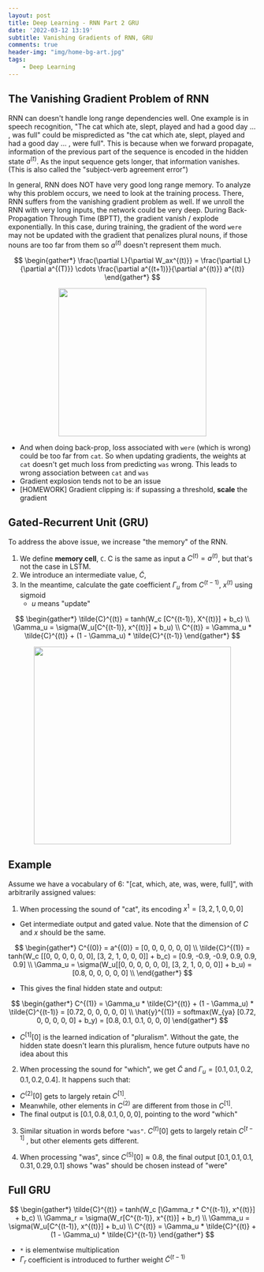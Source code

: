 ```yaml
---
layout: post
title: Deep Learning - RNN Part 2 GRU
date: '2022-03-12 13:19'
subtitle: Vanishing Gradients of RNN, GRU
comments: true
header-img: "img/home-bg-art.jpg"
tags:
    - Deep Learning
---
```


## The Vanishing Gradient Problem of RNN

RNN can doesn't handle long range dependencies well. One example is in speech recognition, "The cat which ate, slept, played and had a good day ... , was full" could be mispredicted as "the cat which ate, slept, played and had a good day ... , were full". This is because when we forward propagate, information of the previous part of the sequence is encoded in the hidden state $a^{(t)}$. As the input sequence gets longer, that information vanishes. (This is also called the "subject-verb agreement error")

In general, RNN does NOT have very good long range memory. To analyze why this problem occurs, we need to look at the training process. There, RNN suffers from the vanishing gradient problem as well. If we unroll the RNN with very long inputs, the network could be very deep. During Back-Propagation Through Time (BPTT), the gradient vanish / explode exponentially. In this case, during training, the gradient of the word `were` may not be updated with the gradient that penalizes plural nouns, if those nouns are too far from them so $a^{(t)}$ doesn't represent them much.

$$
\begin{gather*}
\frac{\partial L}{\partial W_ax^{(t)}} = \frac{\partial L}{\partial a^{(T)}} \cdots \frac{\partial a^{(t+1)}}{\partial a^{(t)}} a^{(t)}
\end{gather*}
$$

<div style="text-align: center;">
<p align="center">
    <figure>
        <img src="https://github.com/user-attachments/assets/c7a956fb-60cf-4de1-8953-db5e406e7573" height="300" alt=""/>
    </figure>
</p>
</div>

- And when doing back-prop, loss associated with `were` (which is wrong) could be too far from `cat`. So when updating gradients, the weights at `cat` doesn't get much loss from predicting `was` wrong. This leads to wrong association between `cat` and `was`
- Gradient explosion tends not to be an issue
- [HOMEWORK] Gradient clipping is: if supassing a threshold, **scale** the gradient

## Gated-Recurrent Unit (GRU)

To address the above issue, we increase "the memory" of the RNN.

1. We define **memory cell**, `C`. C is the same as input a $C^{(t)} = a^{(t)}$, but that's not the case in LSTM.
2. We introduce an intermediate value, $\tilde{C}$,
3. In the meantime, calculate the gate coefficient $\Gamma_u$ from $C^{(t-1)}$, $x^{(t)}$ using sigmoid
    - $u$ means "update"

$$
\begin{gather*}
\tilde{C}^{(t)} = tanh(W_c [C^{(t-1)}, X^{(t)}] + b_c)
\\
\Gamma_u = \sigma(W_u[C^{(t-1)}, x^{(t)}] + b_u)
\\
C^{(t)} = \Gamma_u * \tilde{C}^{(t)} + (1 - \Gamma_u) * \tilde{C}^{(t-1)}
\end{gather*}
$$

<div style="text-align: center;">
<p align="center">
    <figure>
        <img src="https://github.com/user-attachments/assets/369951ac-19e0-484f-8ea0-db2d1b1db1bf" height="400" alt=""/>
    </figure>
</p>
</div>

## Example

Assume we have a vocabulary of 6: "[cat, which, ate, was, were, full]", with arbitrarily assigned values:

1. When processing the sound of "cat", its encoding $x^{1} = [3, 2, 1, 0, 0, 0]$

- Get intermediate output and gated value. Note that the dimension of $C$ and $x$ should be the same.

$$
\begin{gather*}
C^{(0)} = a^{(0)} = [0, 0, 0, 0, 0, 0]  \\
\tilde{C}^{(1)} = tanh(W_c [[0, 0, 0, 0, 0, 0], [3, 2, 1, 0, 0, 0]] + b_c) = [0.9, -0.9, -0.9, 0.9, 0.9, 0.9] \\
\Gamma_u = \sigma(W_u[[0, 0, 0, 0, 0, 0], [3, 2, 1, 0, 0, 0]] + b_u) = [0.8, 0, 0, 0, 0, 0] \\
\end{gather*}
$$

- This gives the final hidden state and output:

$$
\begin{gather*}
C^{(1)} = \Gamma_u * \tilde{C}^{(t)} + (1 - \Gamma_u) * \tilde{C}^{(t-1)} = [0.72, 0, 0, 0, 0, 0] \\
\hat{y}^{(1)} = softmax(W_{ya} [0.72, 0, 0, 0, 0, 0]  + b_y) = [0.8, 0.1, 0.1, 0, 0, 0]
\end{gather*}
$$

- $C^{[1]}[0]$ is the learned indication of "pluralism". Without the gate, the hidden state doesn't learn this pluralism, hence future outputs have no idea about this

2. When processing the sound for "which", we get $\tilde{C}$ and $\Gamma_u = [0.1, 0.1, 0.2, 0.1, 0.2, 0.4]$. It happens such that:

- $C^{(2)}[0]$ gets to largely retain $C^{[1]}$.
- Meanwhile, other elements in $C^{(2)}$ are different from those in $C^{[1]}$.
- The final output is $[0.1, 0.8, 0.1, 0, 0, 0]$, pointing to the word "which"

3. Similar situation in words before `"was"`. $C^{(t)}[0]$ gets to largely retain $C^{[t-1]}$ , but other elements gets different.

4. When processing "was", since $C^{(5)}[0] \approx 0.8$, the final output $[0.1, 0.1, 0.1, 0.31, 0.29, 0.1]$ shows "was" should be chosen instead of "were"

## Full GRU

$$
\begin{gather*}
\tilde{C}^{(t)} = tanh(W_c [\Gamma_r * C^{(t-1)}, x^{(t)}] + b_c)
\\
\Gamma_r = \sigma(W_r[C^{(t-1)}, x^{(t)}] + b_r)
\\
\Gamma_u = \sigma(W_u[C^{(t-1)}, x^{(t)}] + b_u)
\\
C^{(t)} = \Gamma_u * \tilde{C}^{(t)} + (1 - \Gamma_u) * \tilde{C}^{(t-1)}
\end{gather*}
$$

- `*` is elementwise multiplication
- $\Gamma_r$ coefficient is introduced to further weight $\tilde{C}^{(t-1)}$
